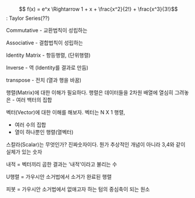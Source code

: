 $$ f(x) = e^x \Rightarrow 1 + x + \frac{x^2}{2!} + \frac{x^3}{3!}$$ : Taylor Series(??)

Commutative - 교환법칙이 성립하는

Associative - 결합법칙이 성립하는

Identity Matrix - 항등행렬, (단위행렬)

Inverse - 역 (Identity를 결과로 만듬)

transpose - 전치 (열과 행을 바꿈)

행렬(Matrix)에 대한 이해가 필요하다. 행렬은 데이터들을 2차원 배열에 열심히 그려놓은
    - 여러 백터의 집합 

벡터(Vector)에 대한 이해를 해보자. 벡터는 N X 1 행렬, 
- 여러 수의 집합 
-  열이 하나뿐인 행렬(열벡터)

스칼라(Scalar)는 무엇인가? 진짜숫자이다. 뭔가 추상적인 개념이 아니라 3,4와 같이 실체가 있는 숫자


내적 = 벡터끼리 곱한 결과는 '내적'이라고 불리는 수

U행렬 = 가우시안 소거법에서 소거가 완료된 행렬 

피봇 = 가우시안 소거법에서 없애고자 하는 텀의 중심축이 되는 원소 

